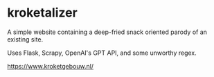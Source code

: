 # kroketalizer

A simple website containing a deep-fried snack oriented parody of an existing site.

Uses Flask, Scrapy, OpenAI's GPT API, and some unworthy regex.

https://www.kroketgebouw.nl/
